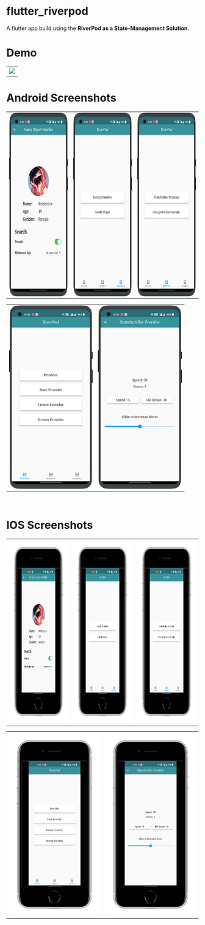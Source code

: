 # flutter_riverpod

A flutter app build using the **RiverPod as a State-Management Solution**.

 # Demo
  <table>
  <tr>
  <td><img src="https://github.com/MarvelApps-Flutter/flutter_riverpod/blob/dev/working_demo/flutter_riverpod_movie.gif" height="480px"></td>
    </tr>
  </table>

# Android Screenshots

<table>
  <tr>
    <td><img src="https://github.com/MarvelApps-Flutter/flutter_riverpod/blob/dev/screenshots/android/android1.png" height="480px"></td>
    <td><img src="https://github.com/MarvelApps-Flutter/flutter_riverpod/blob/dev/screenshots/android/android2.png" height="480px"></td>
    <td><img src="https://github.com/MarvelApps-Flutter/flutter_riverpod/blob/dev/screenshots/android/android3.png" height="480px"></td>
  </tr>
 </table>
 
 <table>
  <tr>
    <td><img src="https://github.com/MarvelApps-Flutter/flutter_riverpod/blob/dev/screenshots/android/android4.png" height="480px"></td>
    <td><img src="https://github.com/MarvelApps-Flutter/flutter_riverpod/blob/dev/screenshots/android/android5.png" height="480px"></td>
  </tr>
 </table>


</br>

# IOS Screenshots

<table>
  <tr>
    <td><img src="https://github.com/MarvelApps-Flutter/flutter_riverpod/blob/dev/screenshots/ios/ios1.png" height="480px"></td>
    <td><img src="https://github.com/MarvelApps-Flutter/flutter_riverpod/blob/dev/screenshots/ios/ios2.png" height="480px"></td>
    <td><img src="https://github.com/MarvelApps-Flutter/flutter_riverpod/blob/dev/screenshots/ios/ios3.png" height="480px"></td>
  </tr>
 </table>
 
 <table>
  <tr>
    <td><img src="https://github.com/MarvelApps-Flutter/flutter_riverpod/blob/dev/screenshots/ios/ios4.png" height="480px"></td>
    <td><img src="https://github.com/MarvelApps-Flutter/flutter_riverpod/blob/dev/screenshots/ios/ios5.png" height="480px"></td>
  </tr>
 </table>

